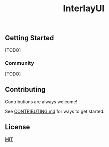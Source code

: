 <p align="center">
      <h1 align="center">InterlayUI</h1>
</p>
</br>

## Getting Started

[TODO]

### Community

[TODO]

## Contributing

Contributions are always welcome!

See [CONTRIBUTING.md](https://github.com/intelray/ui/blob/main/CONTRIBUTING.MD) for ways to get started.

## License

[MIT](https://choosealicense.com/licenses/mit/)
